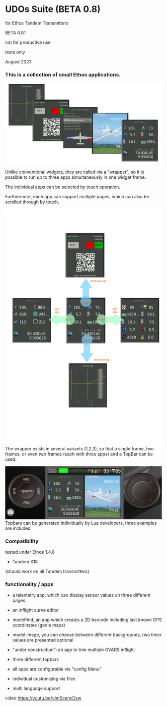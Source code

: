 #                                           UDOs Suite (BETA 0.8)

for Ethos Tandem Transmitters

BETA 0.81

not for productive use

tests only

August 2023




### This is a collection of small Ethos applications.




![3in1 title](https://github.com/strgaltdel/Ethos_UDOs_Suite/blob/main/doc/suite.png)



Unlike conventional widgets, they are called via a  "wrapper", so it is possible to run up to three apps simultaneously in one widget frame.



The individual apps can be selected  by touch operation.

Furthermore, each app can support multiple pages, which can also be scrolled through by touch.




![3in1 title](https://github.com/strgaltdel/Ethos_UDOs_Suite/blob/main/doc/nav.png)
The wrapper exists in several variants (1,2,3), so that a single frame, two frames, or even two frames (each with three apps) and a TopBar can be used.




![3in1 title](https://github.com/strgaltdel/Ethos_UDOs_Suite/blob/main/doc/total.png)
Topbars can be generated individually by Lua developers, three examples are included





### Compatibility

tested under Ethos 1.4.8

  * Tandem X18

(should work on all Tandem transmitters)








### functionality / apps

  * a telemetry app, which can display sensor values on three different pages
  * an inflight curve editor
  * modelfind, an app which creates a 2D barcode including last known GPS coordinates (goole maps)
  * model image, you can choose between different backgrounds, two timer values are presented optional
  * "under construction": an app to trim multiple GVARS inflight
  * three different topbars

  * all apps are configurable via "config Menu"
  * individual customizing via files
  * multi language support
  

video
https://youtu.be/vIm0cenvDsw
 

